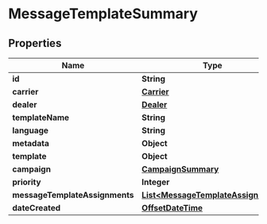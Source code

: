 # MessageTemplateSummary

## Properties
Name | Type | Description | Notes
------------ | ------------- | ------------- | -------------
**id** | **String** |  | 
**carrier** | [**Carrier**](Carrier.md) |  |  [optional]
**dealer** | [**Dealer**](Dealer.md) |  |  [optional]
**templateName** | **String** |  |  [optional]
**language** | **String** |  |  [optional]
**metadata** | **Object** |  |  [optional]
**template** | **Object** |  |  [optional]
**campaign** | [**CampaignSummary**](CampaignSummary.md) |  |  [optional]
**priority** | **Integer** |  |  [optional]
**messageTemplateAssignments** | [**List&lt;MessageTemplateAssignment&gt;**](MessageTemplateAssignment.md) |  |  [optional]
**dateCreated** | [**OffsetDateTime**](OffsetDateTime.md) |  | 

